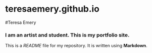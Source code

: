 # teresaemery.github.io
#Teresa Emery

### I am an artist and student. This is my portfolio site. 
This is a *README* file for my repository. It is written using **Markdown**.
